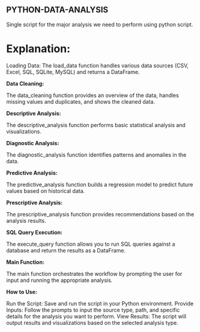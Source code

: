## PYTHON-DATA-ANALYSIS
Single script for the major analysis we need to perform using python script.


# Explanation:
Loading Data:
The load_data function handles various data sources (CSV, Excel, SQL, SQLite, MySQL) and returns a DataFrame.

**Data Cleaning:**

The data_cleaning function provides an overview of the data, handles missing values and duplicates, and shows the cleaned data.

**Descriptive Analysis:**

The descriptive_analysis function performs basic statistical analysis and visualizations.

**Diagnostic Analysis:**

The diagnostic_analysis function identifies patterns and anomalies in the data.

**Predictive Analysis:**

The predictive_analysis function builds a regression model to predict future values based on historical data.

**Prescriptive Analysis:**

The prescriptive_analysis function provides recommendations based on the analysis results.

**SQL Query Execution:**

The execute_query function allows you to run SQL queries against a database and return the results as a DataFrame.

**Main Function:**

The main function orchestrates the workflow by prompting the user for input and running the appropriate analysis.


**How to Use:**

Run the Script: Save and run the script in your Python environment.
Provide Inputs: Follow the prompts to input the source type, path, and specific details for the analysis you want to perform.
View Results: The script will output results and visualizations based on the selected analysis type.
